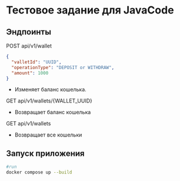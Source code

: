 # Тестовое задание для JavaCode

## Эндпоинты

POST api/v1/wallet
```json
{
  "valletId": "UUID",
  "operationType": "DEPOSIT or WITHDRAW",
  "amount": 1000
}
```
 - Изменяет баланс кошелька.

GET api/v1/wallets/{WALLET_UUID}
 - Возвращает баланс кошелька

GET api/v1/wallets
 - Возвращает все кошельки

## Запуск приложения

```bash
#run
docker compose up --build
```

